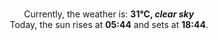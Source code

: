 <p  align="center"><br/>Currently, the weather is: <b> 31°C, <i>clear sky</i></b></br>Today, the sun rises at <b>05:44</b> and sets at <b>18:44</b>.</p>